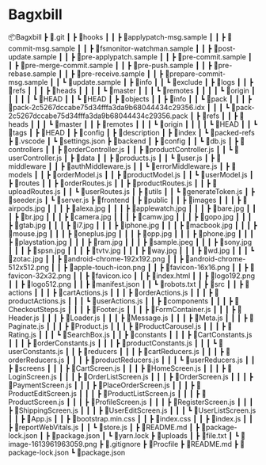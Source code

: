 # Bagxbill

📦Bagxbill
 ┣ 📂.git
 ┃ ┣ 📂hooks
 ┃ ┃ ┣ 📜applypatch-msg.sample
 ┃ ┃ ┣ 📜commit-msg.sample
 ┃ ┃ ┣ 📜fsmonitor-watchman.sample
 ┃ ┃ ┣ 📜post-update.sample
 ┃ ┃ ┣ 📜pre-applypatch.sample
 ┃ ┃ ┣ 📜pre-commit.sample
 ┃ ┃ ┣ 📜pre-merge-commit.sample
 ┃ ┃ ┣ 📜pre-push.sample
 ┃ ┃ ┣ 📜pre-rebase.sample
 ┃ ┃ ┣ 📜pre-receive.sample
 ┃ ┃ ┣ 📜prepare-commit-msg.sample
 ┃ ┃ ┗ 📜update.sample
 ┃ ┣ 📂info
 ┃ ┃ ┗ 📜exclude
 ┃ ┣ 📂logs
 ┃ ┃ ┣ 📂refs
 ┃ ┃ ┃ ┣ 📂heads
 ┃ ┃ ┃ ┃ ┗ 📜master
 ┃ ┃ ┃ ┗ 📂remotes
 ┃ ┃ ┃ ┃ ┗ 📂origin
 ┃ ┃ ┃ ┃ ┃ ┗ 📜HEAD
 ┃ ┃ ┗ 📜HEAD
 ┃ ┣ 📂objects
 ┃ ┃ ┣ 📂info
 ┃ ┃ ┗ 📂pack
 ┃ ┃ ┃ ┣ 📜pack-2c5267dccabe75d34fffa3da9b68044434c29356.idx
 ┃ ┃ ┃ ┗ 📜pack-2c5267dccabe75d34fffa3da9b68044434c29356.pack
 ┃ ┣ 📂refs
 ┃ ┃ ┣ 📂heads
 ┃ ┃ ┃ ┗ 📜master
 ┃ ┃ ┣ 📂remotes
 ┃ ┃ ┃ ┗ 📂origin
 ┃ ┃ ┃ ┃ ┗ 📜HEAD
 ┃ ┃ ┗ 📂tags
 ┃ ┣ 📜HEAD
 ┃ ┣ 📜config
 ┃ ┣ 📜description
 ┃ ┣ 📜index
 ┃ ┗ 📜packed-refs
 ┣ 📂.vscode
 ┃ ┗ 📜settings.json
 ┣ 📂backend
 ┃ ┣ 📂config
 ┃ ┃ ┗ 📜db.js
 ┃ ┣ 📂controllers
 ┃ ┃ ┣ 📜orderController.js
 ┃ ┃ ┣ 📜productController.js
 ┃ ┃ ┗ 📜userController.js
 ┃ ┣ 📂data
 ┃ ┃ ┣ 📜products.js
 ┃ ┃ ┗ 📜user.js
 ┃ ┣ 📂middleware
 ┃ ┃ ┣ 📜authMiddleware.js
 ┃ ┃ ┗ 📜errorMiddleware.js
 ┃ ┣ 📂models
 ┃ ┃ ┣ 📜orderModel.js
 ┃ ┃ ┣ 📜productModel.js
 ┃ ┃ ┗ 📜userModel.js
 ┃ ┣ 📂routes
 ┃ ┃ ┣ 📜orderRoutes.js
 ┃ ┃ ┣ 📜productRoutes.js
 ┃ ┃ ┣ 📜uploadRoutes.js
 ┃ ┃ ┗ 📜userRoutes.js
 ┃ ┣ 📂utils
 ┃ ┃ ┗ 📜generateToken.js
 ┃ ┣ 📜seeder.js
 ┃ ┗ 📜server.js
 ┣ 📂frontend
 ┃ ┣ 📂public
 ┃ ┃ ┣ 📂images
 ┃ ┃ ┃ ┣ 📜airpods.jpg
 ┃ ┃ ┃ ┣ 📜alexa.jpg
 ┃ ┃ ┃ ┣ 📜applewatch.jpg
 ┃ ┃ ┃ ┣ 📜bare.jpg
 ┃ ┃ ┃ ┣ 📜br.jpg
 ┃ ┃ ┃ ┣ 📜camera.jpg
 ┃ ┃ ┃ ┣ 📜camw.jpg
 ┃ ┃ ┃ ┣ 📜gopo.jpg
 ┃ ┃ ┃ ┣ 📜gtab.jpg
 ┃ ┃ ┃ ┣ 📜i7.jpg
 ┃ ┃ ┃ ┣ 📜iphone.jpg
 ┃ ┃ ┃ ┣ 📜macbook.jpg
 ┃ ┃ ┃ ┣ 📜mouse.jpg
 ┃ ┃ ┃ ┣ 📜oneplus.jpg
 ┃ ┃ ┃ ┣ 📜opp.jpg
 ┃ ┃ ┃ ┣ 📜phone.jpg
 ┃ ┃ ┃ ┣ 📜playstation.jpg
 ┃ ┃ ┃ ┣ 📜ram.jpg
 ┃ ┃ ┃ ┣ 📜sample.jpeg
 ┃ ┃ ┃ ┣ 📜sony.jpg
 ┃ ┃ ┃ ┣ 📜spsn.jpg
 ┃ ┃ ┃ ┣ 📜tvtv.jpg
 ┃ ┃ ┃ ┣ 📜way.jpg
 ┃ ┃ ┃ ┣ 📜wd.jpg
 ┃ ┃ ┃ ┗ 📜zotac.jpg
 ┃ ┃ ┣ 📜android-chrome-192x192.png
 ┃ ┃ ┣ 📜android-chrome-512x512.png
 ┃ ┃ ┣ 📜apple-touch-icon.png
 ┃ ┃ ┣ 📜favicon-16x16.png
 ┃ ┃ ┣ 📜favicon-32x32.png
 ┃ ┃ ┣ 📜favicon.ico
 ┃ ┃ ┣ 📜index.html
 ┃ ┃ ┣ 📜logo192.png
 ┃ ┃ ┣ 📜logo512.png
 ┃ ┃ ┣ 📜manifest.json
 ┃ ┃ ┗ 📜robots.txt
 ┃ ┣ 📂src
 ┃ ┃ ┣ 📂actions
 ┃ ┃ ┃ ┣ 📜cartActions.js
 ┃ ┃ ┃ ┣ 📜orderActions.js
 ┃ ┃ ┃ ┣ 📜productActions.js
 ┃ ┃ ┃ ┗ 📜userActions.js
 ┃ ┃ ┣ 📂components
 ┃ ┃ ┃ ┣ 📜CheckoutSteps.js
 ┃ ┃ ┃ ┣ 📜Footer.js
 ┃ ┃ ┃ ┣ 📜FormContainer.js
 ┃ ┃ ┃ ┣ 📜Header.js
 ┃ ┃ ┃ ┣ 📜Loader.js
 ┃ ┃ ┃ ┣ 📜Message.js
 ┃ ┃ ┃ ┣ 📜Meta.js
 ┃ ┃ ┃ ┣ 📜Paginate.js
 ┃ ┃ ┃ ┣ 📜Product.js
 ┃ ┃ ┃ ┣ 📜ProductCarousel.js
 ┃ ┃ ┃ ┣ 📜Rating.js
 ┃ ┃ ┃ ┗ 📜SearchBox.js
 ┃ ┃ ┣ 📂constants
 ┃ ┃ ┃ ┣ 📜CartConstants.js
 ┃ ┃ ┃ ┣ 📜orderConstants.js
 ┃ ┃ ┃ ┣ 📜productConstants.js
 ┃ ┃ ┃ ┗ 📜userConstants.js
 ┃ ┃ ┣ 📂reducers
 ┃ ┃ ┃ ┣ 📜cartReducers.js
 ┃ ┃ ┃ ┣ 📜orderReducers.js
 ┃ ┃ ┃ ┣ 📜productReducers.js
 ┃ ┃ ┃ ┗ 📜userReducers.js
 ┃ ┃ ┣ 📂screens
 ┃ ┃ ┃ ┣ 📜CartScreen.js
 ┃ ┃ ┃ ┣ 📜HomeScreen.js
 ┃ ┃ ┃ ┣ 📜LoginScreen.js
 ┃ ┃ ┃ ┣ 📜OrderListScreen.js
 ┃ ┃ ┃ ┣ 📜OrderScreen.js
 ┃ ┃ ┃ ┣ 📜PaymentScreen.js
 ┃ ┃ ┃ ┣ 📜PlaceOrderScreen.js
 ┃ ┃ ┃ ┣ 📜ProductEditScreen.js
 ┃ ┃ ┃ ┣ 📜ProductListScreen.js
 ┃ ┃ ┃ ┣ 📜ProductScreen.js
 ┃ ┃ ┃ ┣ 📜ProfileScreen.js
 ┃ ┃ ┃ ┣ 📜RegisterScreen.js
 ┃ ┃ ┃ ┣ 📜ShippingScreen.js
 ┃ ┃ ┃ ┣ 📜UserEditScreen.js
 ┃ ┃ ┃ ┗ 📜UserListScreen.js
 ┃ ┃ ┣ 📜App.js
 ┃ ┃ ┣ 📜bootstrap.min.css
 ┃ ┃ ┣ 📜index.css
 ┃ ┃ ┣ 📜index.js
 ┃ ┃ ┣ 📜reportWebVitals.js
 ┃ ┃ ┗ 📜store.js
 ┃ ┣ 📜README.md
 ┃ ┣ 📜package-lock.json
 ┃ ┣ 📜package.json
 ┃ ┗ 📜yarn.lock
 ┣ 📂uploads
 ┃ ┣ 📜file.txt
 ┃ ┗ 📜image-1613961963059.png
 ┣ 📜.gitignore
 ┣ 📜Procfile
 ┣ 📜README.md
 ┣ 📜package-lock.json
 ┗ 📜package.json
